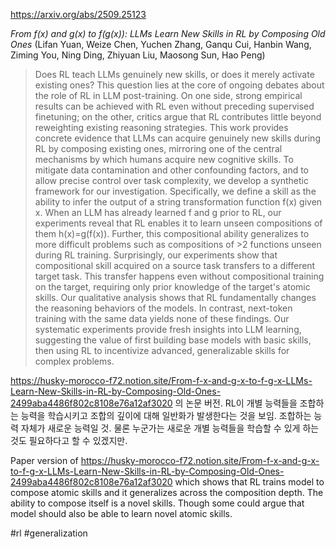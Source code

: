 https://arxiv.org/abs/2509.25123

*From $f(x)$ and $g(x)$ to $f(g(x))$: LLMs Learn New Skills in RL by Composing Old Ones* (Lifan Yuan, Weize Chen, Yuchen Zhang, Ganqu Cui, Hanbin Wang, Ziming You, Ning Ding, Zhiyuan Liu, Maosong Sun, Hao Peng)

> Does RL teach LLMs genuinely new skills, or does it merely activate existing ones? This question lies at the core of ongoing debates about the role of RL in LLM post-training. On one side, strong empirical results can be achieved with RL even without preceding supervised finetuning; on the other, critics argue that RL contributes little beyond reweighting existing reasoning strategies. This work provides concrete evidence that LLMs can acquire genuinely new skills during RL by composing existing ones, mirroring one of the central mechanisms by which humans acquire new cognitive skills. To mitigate data contamination and other confounding factors, and to allow precise control over task complexity, we develop a synthetic framework for our investigation. Specifically, we define a skill as the ability to infer the output of a string transformation function f(x) given x. When an LLM has already learned f and g prior to RL, our experiments reveal that RL enables it to learn unseen compositions of them h(x)=g(f(x)). Further, this compositional ability generalizes to more difficult problems such as compositions of >2 functions unseen during RL training. Surprisingly, our experiments show that compositional skill acquired on a source task transfers to a different target task. This transfer happens even without compositional training on the target, requiring only prior knowledge of the target's atomic skills. Our qualitative analysis shows that RL fundamentally changes the reasoning behaviors of the models. In contrast, next-token training with the same data yields none of these findings. Our systematic experiments provide fresh insights into LLM learning, suggesting the value of first building base models with basic skills, then using RL to incentivize advanced, generalizable skills for complex problems.

https://husky-morocco-f72.notion.site/From-f-x-and-g-x-to-f-g-x-LLMs-Learn-New-Skills-in-RL-by-Composing-Old-Ones-2499aba4486f802c8108e76a12af3020 의 논문 버전. RL이 개별 능력들을 조합하는 능력을 학습시키고 조합의 깊이에 대해 일반화가 발생한다는 것을 보임. 조합하는 능력 자체가 새로운 능력일 것. 물론 누군가는 새로운 개별 능력들을 학습할 수 있게 하는 것도 필요하다고 할 수 있겠지만.

Paper version of https://husky-morocco-f72.notion.site/From-f-x-and-g-x-to-f-g-x-LLMs-Learn-New-Skills-in-RL-by-Composing-Old-Ones-2499aba4486f802c8108e76a12af3020 which shows that RL trains model to compose atomic skills and it generalizes across the composition depth. The ability to compose itself is a novel skills. Though some could argue that model should also be able to learn novel atomic skills.

#rl #generalization 